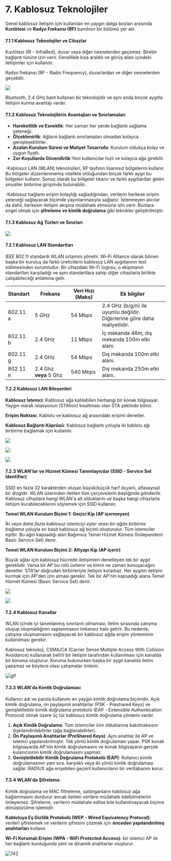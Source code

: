 # 7. Kablosuz Teknolojiler

Genel kablosuz iletişim için kullanılan en yaygın dalga boyları arasında **Kızılötesi** ve **Radyo Frekansı (RF)** bandının bir bölümü yer alır.

#### 7.1.1 Kablosuz Teknolojiler ve Cihazlar

Kızılötesi (IR - InfraRed), duvar veya diğer nesnelerden geçemez. Birebir bağlantı türüne izin verir. Genellikle kısa aralıklı ve görüş alanı içindeki iletişimler için kullanılır. 

Radyo frekansı (RF - Radio Frequency), duvarlardan ve diğer nesnelerden geçebilir.

![](./7-Photos/7-1-1.jpeg)

Bluetooth, 2.4 GHz bant kullanan bir teknolojidir ve aynı anda birçok aygıtla iletişim kurma avantajı vardır.

#### 7.1.2 Kablosuz Teknolojilerin Avantajları ve Sınırlamaları

- **Hareketlilik ve Esneklik**: Her zaman her yerde bağlantı sağlama yeteneği.
- **Ölçeklenirlik**: Ağların bağlantı sınırlamaları olmadan kolayca genişleyebilirler.
- **Azalan Kurulum Süresi ve Maliyet Tasarrufu**: Kurulum oldukça kolay ve uygun fiyatlı.
- **Zor Koşullarda Güvenilirlik**:Yeni kullanıcılar hızlı ve kolayca ağa girebilir.

-Kablosuz LAN (WLAN) teknolojileri, RF tayfının lisanssız bölgelerini kullanır. Bu bölgeler düzenlenmemiş nitelikte olduğundan birçok farklı aygıt bu bölgeleri kullanır. Sonuç olarak bu bölgeler tıkanır ve farklı aygıtlardan gelen sinyaller birbirine girişimde bulunabilir.

-Kablosuz bağlantı erişim kolaylığı sağladığından, verilerin herkese erişim yeteneği sağlayacak biçimde yayınlanmasıyla sağlanır. İstenmeyen alıcılar da dahil, herkesin iletişim akışına müdahale etmesine izin verir. Bunlara engel olmak için **şifreleme ve kimlik doğrulama** gibi teknikler geliştirilmiştir.

#### 7.1.3 Kablosuz Ağ Türleri ve Sınırları

![](./7-Photos/7-1-3.jpeg)

#### 7.2.1 Kablosuz LAN Standartları

IEEE 802.11 standardı WLAN ortamını yönetir. Wi-Fi Alliance olarak bilinen başka bir kuruluş da farklı üreticilerin kablosuz LAN aygıtlarının test edilmesinden sorumludur. Bir cihazdaki Wi-Fi logosu, o ekipmanın standartları karşıladığı ve aynı standartlara sahip diğer cihazlarla birlikte çalışabileceği anlamına gelir.

| Standart | Frekans                | Veri Hızı (Maks) | Ek bilgiler                                                  |
| -------- | ---------------------- | ---------------- | ------------------------------------------------------------ |
| 802.11 a | 5 GHz                  | 54 Mbps          | 2.4 GHz (b/g/n) ile uyumlu değildir.<br />Diğerlerine göre daha maliyetlidir. |
| 802.11 b | 2.4 GHz                | 11 Mbps          | İç mekanda 46m, dış mekanda 100m etki alanı.                 |
| 802.11 g | 2.4 GHz                | 54 Mbps          | Dış mekanda 100m etki alanı.                                 |
| 802.11 n | 2.4 Ghz **veya** 5 Ghz | 540 Mbps         | Dış mekanda 250m etki alanı.                                 |

#### 7.2.2 Kablosuz LAN Bileşenleri

**Kablosuz İstemci**: Kablosuz ağa katılabilen herhangi bir konak bilgisayar. Yaygın olarak istasyonun (STAtion) kısaltması olan STA şeklinde bilinir.

**Erişim Noktası**: Kablolu ve kablosuz ağ arasındaki erişimi denetler.

**Kablosuz Bağlantı Köprüsü**: Kablosuz bağlantı yoluyla iki kablolu ağı birbirine bağlamak için kullanılır.

![](./7-Photos/7-2-2-1.jpeg)

![](./7-Photos/7-2-2-2.jpeg)

![](./7-Photos/7-2-2-3.jpeg)

#### 7.2.3 WLAN'lar ve Hizmet Kümesi Tanımlayıcılar (SSID - Service Set Identifier)

SSID en fazla 32 karakterden oluşan büyük/küçük harf duyarlı, alfasayısal bir dizgidir. WLAN üzerinden iletilen tüm çerçevelerin başlığında gönderilir. Kablosuz cihazlara hangi WLAN'a ait olduklarını ve başka hangi cihazlarla iletişim kurabileceklerini söylemek için SSID kullanılır.

**Temel WLAN Kurulum Biçimi 1: Geçici Kip (AP içermeyen)**

*İki veya daha fazla kablosuz istemciyi eşler arası bir ağda birbirine bağlama* yoluyla en basit kablosuz ağ biçimi oluşturulur. Tüm istemciler eşittir. Bu ağın kapsadığı alan Bağımsız Temel Hizmet Kümesi (Independent Basic Service Set) denir.

**Temel WLAN Kurulum Biçimi 2: Altyapı Kip (AP içerir)**

Büyük ağlar için kablosuz hücrede iletişimleri denetleyen tek bir aygıt gereklidir. Varsa bir AP bu rolü üstlenir ve kimin ne zaman konuşacağını denetler. STA'lar doğrudan birbirleriyle iletişim kuramaz. Her aygıtın iletişim kurmak için AP'den izin alması gerekir. Tek bir AP'nin kapsadığı alana Temel Hizmet Kümesi (Basic Service Set) denir.

![](./7-Photos/7-2-3-1.jpeg)

![](./7-Photos/7-2-3-2.jpeg)

#### 7.2.4 Kablosuz Kanallar

WLAN içinde iyi tanımlanmış sınırların olmaması, iletim sırasında çatışma oluşup oluşmadığının saptanmasını imkansız hale getirir. Bu nedenle, çatışma oluşmamasını sağlayacak bir kablosuz ağda erişim yönteminin kullanılması gerekir.

Kablosuz teknoloji, CSMA/CA (Carrier Sense Multiple Access With Collision Avoidance) kullanarak belirli bir iletişim tarafından kullanılması için kanalda bir koruma oluşturur. Koruma bulunurken başka bir aygıt kanalda iletim yapamaz ve böylece olası çatışmalar önlenir.

![gif](./7-Photos/7-2-4.gif)

#### 7.3.3 WLAN'da Kimlik Doğrulaması

Kullanıcı adı ve parola kullanımı en yaygın kimlik doğrulama biçimidir. Açık kimlik doğrulama, ön paylaşımlı anahtarlar (PSK - Preshared Keys) ve genişletilebilir kimlik doğrulama protokolü (EAP - Extensible Authentication Protocol) olmak üzere üç tür kablosuz kimlik doğrulama yöntemi vardır.

1. **Açık Kimlik Doğrulama**: Tüm istemciler kim olduklarına bakılmaksızın ilişkilendirilebilirler (ağa bağlanabilirler).
2. **Ön Paylaşımlı Anahtarlar (PreShared Keys)**: Aynı anahtar ile AP ve istemci yapılandırılmıştır. Tek yönlü kimlik doğrulaması yapar. PSK konak bilgisayarda AP'nin kimlik doğrulamasını ve konak bilgisayarın gerçek kulanıcısının kimlik doğrulamasını yapmaz.
3. **Genişletilebilir Kimlik Doğrulama Protokolü (EAP)**: Kullanıcı kimlik doğrulamasının yanı sıra, karşılıklı veya iki yönlü kimlik doğrulaması sağlar. RADIUS ağa erişebilen geçerli kullanıcıların bir veritabanını korur.

#### 7.3.4 WLAN'da Şifreleme

Kimlik doğrulama ve MAC filtreleme, saldırganların kablosuz ağa bağlanmasını durdurur ancak iletilen verilere müdahale edebilmelerini önleyemez. Şifreleme, verilerin müdahale edilse bile kullanılmayacak biçime dönüştürülme işlemidir.

**Kabloluya Eş Gizlilik Protokolü (WEP - Wired Equivalency Protocol)**: verileri şifrelemek ve verilerin şifresini çözmek için **önceden yapılandırılmış anahtarları** kullanır.

**Wi-Fi Korumalı Erişim (WPA - WiFi Protected Access)**: bir istemci AP ile her bağlantı kurduğunda yeni ve dinamik anahtarlar oluşturur. 

![742](./7-Photos/7-4-2.jpeg)

